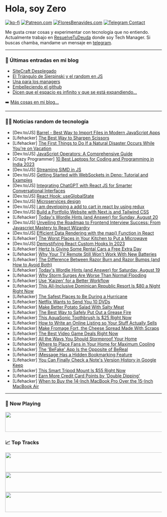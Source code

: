 # Hola, soy Zero

[![ko-fi](https://ko-fi.com/img/githubbutton_sm.svg)](https://ko-fi.com/J3J4N0LUK)
[![Patreon.com](https://img.shields.io/endpoint.svg?url=https%3A%2F%2Fshieldsio-patreon.vercel.app%2Fapi%3Fusername%3Dzerodragon%26type%3Dpatrons&style=for-the-badge)](https://patreon.com/zerodragon)
[![FloresBenavides.com](https://img.shields.io/website?down_message=oops&label=MiBlog&style=for-the-badge&up_message=online&url=https%3A%2F%2Ffloresbenavides.com)](https://floresbenavides.com)
[![Telegram Contact](https://img.shields.io/badge/escr%C3%ADbeme-ZeroDragon-%2326A5E4?style=for-the-badge&logo=telegram)](https://t.me/zerodragon)

Me gusta crear cosas y experimentar con tecnología que no entiendo.
Actualmente trabajo en [ResuelveTuDeuda](http://github.com/resuelve) donde soy Tech Manager.
Si buscas chamba, mandame un mensaje en [telegram](https://t.me/zerodragon).

---

### 📕 Últimas entradas en mi blog
<!-- BLOG-POST-LIST:START -->
- [SiteCraft Desplegado](https://floresbenavides.com/sitecraft-desplegado/)
- [El Triángulo de Sierpinski y el random en JS](https://floresbenavides.com/el-triangulo-de-sierpinski-y-el-random-en-js/)
- [Una para los managers](https://floresbenavides.com/una-para-los-managers/)
- [Embelleciendo el github](https://floresbenavides.com/embelleciendo-el-github/)
- [Dicen que el espacio es infinito y que se está expandiendo…](https://floresbenavides.com/dicen-que-el-espacio-es-infinito-y-que-se-esta-expandiendo/)
<!-- BLOG-POST-LIST:END -->

➡️ [Más cosas en mi blog...](https://floresbenavides.com)

---

### 👨‍💻 Noticias random de tecnología
<!-- TECH-POSTS:START -->
- [Dev.to/JS] [Barrel - Best Way to Import Files in Modern JavaScript Apps](https://dev.to/akdevcraft/barrel-best-way-to-import-files-in-modern-javascript-apps-3592)
- [Lifehacker] [The Best Way to Sharpen Scissors](https://lifehacker.com/the-best-way-to-sharpen-scissors-1850750372)
- [Lifehacker] [The First Things to Do If a Natural Disaster Occurs While You&#39;re on Vacation](https://lifehacker.com/the-first-things-to-do-if-a-natural-disaster-occurs-whi-1850750329)
- [Dev.to/JS] [JavaScript Operators: A Comprehensive Guide](https://dev.to/arsalanmee/javascript-operators-a-comprehensive-guide-592l)
- [Crazy Programmer] [10 Best Laptops for Coding and Programming in India 2023](https://www.thecrazyprogrammer.com/2023/08/best-laptop-for-programming.html)
- [Dev.to/JS] [Streaming SIMD in JS](https://dev.to/tracygjg/streaming-simd-in-js-okj)
- [Dev.to/JS] [Getting Started with WebSockets in Deno: Tutorial and Examples](https://dev.to/franciscomendes10866/getting-started-with-websockets-in-deno-tutorial-and-examples-4e5i)
- [Dev.to/JS] [Integrating ChatGPT with React JS for Smarter Conversational Interfaces](https://dev.to/devashishmamgain/integrating-chatgpt-with-react-js-for-smarter-conversational-interfaces-32k0)
- [Dev.to/JS] [React Hook: useGlobalState](https://dev.to/perssondennis/react-hook-useglobalstate-3c9b)
- [Dev.to/JS] [Microservices design](https://dev.to/aws-builders/microservices-design-e6e)
- [Dev.to/JS] [i am developing a add to cart in react by using redux](https://dev.to/ahmad1834/i-am-developing-a-add-to-cart-in-react-by-using-redux-515c)
- [Dev.to/JS] [Build a Portfolio Website with Next.js and Tailwind CSS](https://dev.to/harryholland/build-a-portfolio-website-with-nextjs-and-tailwind-css-4ln3)
- [Lifehacker] [Today&#39;s Wordle Hints &lpar;and Answer&rpar; for Sunday, August 20](https://lifehacker.com/wordle-answer-today-august-20-2023-1850755125)
- [Dev.to/JS] [Unveiling the Roadmap to Frontend Interview Success: From Javascript Mastery to React Wizardry](https://dev.to/anjankarmakar/unveiling-the-roadmap-to-frontend-interview-success-from-javascript-mastery-to-react-wizardry-4h2h)
- [Dev.to/JS] [Efficient Data Rendering with the map&lpar;&rpar; Function in React](https://dev.to/the2minengineer/efficient-data-rendering-with-the-map-function-in-react-54pn)
- [Lifehacker] [The Worst Places in Your Kitchen to Put a Microwave](https://lifehacker.com/the-worst-places-in-your-kitchen-to-put-a-microwave-1850750424)
- [Dev.to/JS] [Demystifying React Custom Hooks In 2023](https://dev.to/omprakash2929/demystifying-react-custom-hooks-in-2023-1jh8)
- [Lifehacker] [Hertz Is Giving Some Rental Cars a Free Extra Day](https://lifehacker.com/hertz-is-giving-some-rental-cars-a-free-extra-day-1850750263)
- [Lifehacker] [Why Your TV Remote Still Won&#39;t Work With New Batteries](https://lifehacker.com/why-your-tv-remote-still-wont-work-with-new-batteries-1850750442)
- [Lifehacker] [The Difference Between Razor Burn and Razor Bumps &lpar;and How to Avoid Both&rpar;](https://lifehacker.com/the-difference-between-razor-burn-and-razor-bumps-and-1850750449)
- [Lifehacker] [Today&#39;s Wordle Hints &lpar;and Answer&rpar; for Saturday, August 19](https://lifehacker.com/wordle-answer-today-august-19-2023-1850751486)
- [Lifehacker] [Why Storm Surges Are Worse Than Normal Flooding](https://lifehacker.com/why-storm-surges-are-such-a-big-deal-1829033220)
- [Lifehacker] [Use &#39;Kaizen&#39; for a Better Workflow](https://lifehacker.com/use-kaizen-for-a-better-workflow-1850752103)
- [Lifehacker] [This All-Inclusive Dominican Republic Resort Is $80 a Night Right Now](https://lifehacker.com/this-all-inclusive-dominican-republic-resort-is-80-a-n-1850752905)
- [Lifehacker] [The Safest Places to Be During a Hurricane](https://lifehacker.com/how-to-stay-safe-during-a-hurricane-1798391969)
- [Lifehacker] [Netflix Wants to Send You 10 DVDs](https://lifehacker.com/netflix-wants-to-send-you-10-dvds-1850752439)
- [Lifehacker] [Make Better Potato Salad With Salty Meat](https://lifehacker.com/make-better-potato-salad-with-salty-meat-1850752466)
- [Lifehacker] [The Best Way to Safely Put Out a Grease Fire](https://lifehacker.com/whats-the-best-way-to-safely-put-out-a-grease-fire-1002810379)
- [Lifehacker] [This AquaSonic Toothbrush Is $25 Right Now](https://lifehacker.com/this-aquasonic-toothbrush-is-25-right-now-1850743710)
- [Lifehacker] [How to Write an Online Listing so Your Stuff Actually Sells](https://lifehacker.com/how-to-write-an-online-listing-so-your-stuff-actually-s-1850751636)
- [Lifehacker] [Make Fromage Fort, the Cheese Spread Made With Scraps](https://lifehacker.com/fromage-fort-is-an-amazing-spread-made-from-cheese-plat-1821052207)
- [Lifehacker] [The Best Video Game Deals Right Now](https://lifehacker.com/best-video-game-deals-1850752341)
- [Lifehacker] [All the Ways You Should Stormproof Your Home](https://lifehacker.com/all-the-ways-you-should-stormproof-your-home-1850752104)
- [Lifehacker] [Where to Place Fans in Your Home for Maximum Cooling](https://lifehacker.com/where-to-place-fans-in-your-home-for-maximum-cooling-1849338791)
- [Lifehacker] [The &#39;BeFake&#39; App Is the Opposite of BeReal](https://lifehacker.com/the-befake-app-is-the-opposite-of-bereal-1850751838)
- [Lifehacker] [iMessage Has a Hidden Bookmarking Feature](https://lifehacker.com/imessage-has-a-hidden-bookmarking-feature-1850751945)
- [Lifehacker] [You Can Finally Check a Note&#39;s Version History in Google Keep](https://lifehacker.com/you-can-finally-check-a-notes-version-history-in-google-1850751873)
- [Lifehacker] [This Smart Tripod Mount Is $55 Right Now](https://lifehacker.com/this-smart-tripod-mount-is-55-right-now-1850743546)
- [Lifehacker] [Earn More Credit Card Points by &#39;Double Dipping&#39;](https://lifehacker.com/earn-more-credit-card-points-by-double-dipping-1850751559)
- [Lifehacker] [When to Buy the 14-Inch MacBook Pro Over the 15-Inch MacBook Air](https://lifehacker.com/when-to-buy-the-14-inch-macbook-pro-over-the-15-inch-ma-1850746532)<!-- TECH-POSTS:END -->

---

### 🎵 Now Playing
<a href="https://spotify-now-playing-dun.vercel.app/now-playing?open"><img src="https://spotify-now-playing-dun.vercel.app/now-playing" width="540" height="64"></a>

### 📈 Top Tracks
<a href="https://spotify-now-playing-dun.vercel.app/top-tracks?i=1&open"><img src="https://spotify-now-playing-dun.vercel.app/top-tracks?i=1" width="540" height="64"></a>
<a href="https://spotify-now-playing-dun.vercel.app/top-tracks?i=2&open"><img src="https://spotify-now-playing-dun.vercel.app/top-tracks?i=2" width="540" height="64"></a>
<a href="https://spotify-now-playing-dun.vercel.app/top-tracks?i=3&open"><img src="https://spotify-now-playing-dun.vercel.app/top-tracks?i=3" width="540" height="64"></a>
